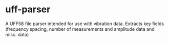 # uff-parser

A UFF58 file parser intended for use with vibration data.
Extracts key fields (frequency spacing, number of measurements and amplitude data and misc. data)
